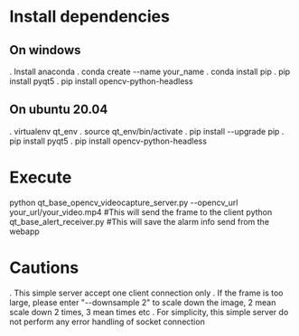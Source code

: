 # Install dependencies

## On windows
. Install anaconda
. conda create --name your_name
. conda install pip
. pip install pyqt5
. pip install opencv-python-headless

## On ubuntu 20.04

. virtualenv qt_env
. source qt_env/bin/activate
. pip install --upgrade pip
. pip install pyqt5
. pip install opencv-python-headless

# Execute

python qt_base_opencv_videocapture_server.py --opencv_url your_url/your_video.mp4 #This will send the frame to the client
python qt_base_alert_receiver.py #This will save the alarm info send from the webapp

# Cautions

. This simple server accept one client connection only
. If the frame is too large, please enter "--downsample 2" to scale down the image, 2 mean scale down 2 times, 3 mean times etc
. For simplicity, this simple server do not perform any error handling of socket connection

